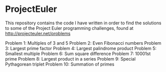 ProjectEuler
============

This repository contains the code I have written in order to find the solutions 
to some of the Project Euler programming challenges, 
found at http://projecteuler.net/problems


Problem 1: Multiples of 3 and 5
Problem 2: Even Fibonacci numbers
Problem 3: Largest prime factor
Problem 4: Largest palindrome product
Problem 5: Smallest multiple
Problem 6: Sum square difference
Problem 7: 10001st prime
Problem 8: Largest product in a series
Problem 9: Special Pythagorean triplet
Problem 10: Summation of primes
